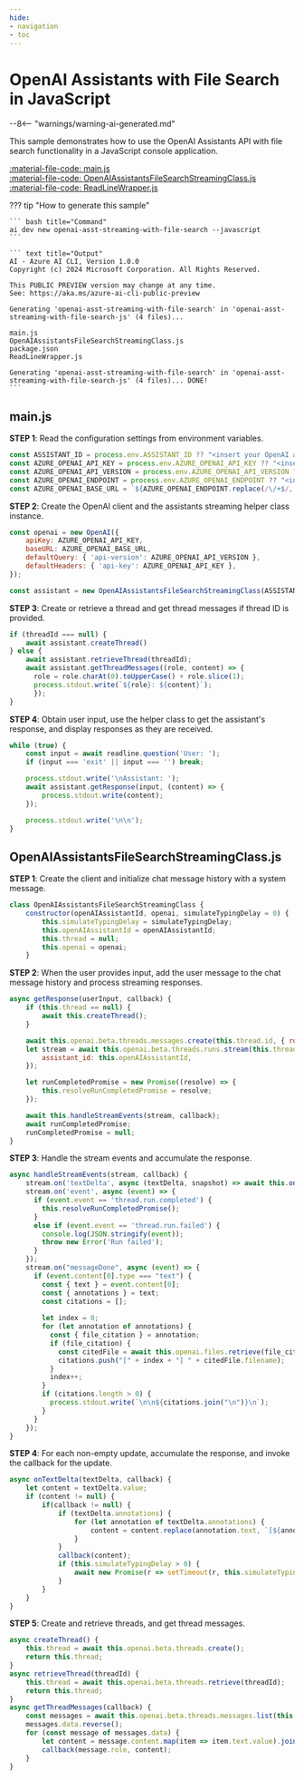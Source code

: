 ```yaml
---
hide:
- navigation
- toc
---
```

# OpenAI Assistants with File Search in JavaScript

--8<-- "warnings/warning-ai-generated.md"

This sample demonstrates how to use the OpenAI Assistants API with file search functionality in a JavaScript console application.

[:material-file-code: main.js](https://raw.githubusercontent.com/robch/book-of-ai/main/docs/samples/openai-asst-streaming-with-file-search-js/main.js)  
[:material-file-code: OpenAIAssistantsFileSearchStreamingClass.js](https://raw.githubusercontent.com/robch/book-of-ai/main/docs/samples/openai-asst-streaming-with-file-search-js/OpenAIAssistantsFileSearchStreamingClass.js)  
[:material-file-code: ReadLineWrapper.js](https://raw.githubusercontent.com/robch/book-of-ai/main/docs/samples/openai-asst-streaming-with-file-search-js/ReadLineWrapper.js)  

??? tip "How to generate this sample"

    ``` bash title="Command"
    ai dev new openai-asst-streaming-with-file-search --javascript
    ```

    ``` text title="Output"
    AI - Azure AI CLI, Version 1.0.0
    Copyright (c) 2024 Microsoft Corporation. All Rights Reserved.

    This PUBLIC PREVIEW version may change at any time.
    See: https://aka.ms/azure-ai-cli-public-preview

    Generating 'openai-asst-streaming-with-file-search' in 'openai-asst-streaming-with-file-search-js' (4 files)...

    main.js
    OpenAIAssistantsFileSearchStreamingClass.js
    package.json
    ReadLineWrapper.js

    Generating 'openai-asst-streaming-with-file-search' in 'openai-asst-streaming-with-file-search-js' (4 files)... DONE!
    ```


## main.js

**STEP 1**: Read the configuration settings from environment variables.

``` javascript title="main.js"
const ASSISTANT_ID = process.env.ASSISTANT_ID ?? "<insert your OpenAI assistant ID here>";
const AZURE_OPENAI_API_KEY = process.env.AZURE_OPENAI_API_KEY ?? "<insert your Azure OpenAI API key here>";
const AZURE_OPENAI_API_VERSION = process.env.AZURE_OPENAI_API_VERSION ?? "<insert your Azure OpenAI API version here>";
const AZURE_OPENAI_ENDPOINT = process.env.AZURE_OPENAI_ENDPOINT ?? "<insert your Azure OpenAI endpoint here>";
const AZURE_OPENAI_BASE_URL = `${AZURE_OPENAI_ENDPOINT.replace(/\/+$/, '')}/openai`;
```

**STEP 2**: Create the OpenAI client and the assistants streaming helper class instance.

``` javascript title="main.js"
const openai = new OpenAI({
    apiKey: AZURE_OPENAI_API_KEY,
    baseURL: AZURE_OPENAI_BASE_URL,
    defaultQuery: { 'api-version': AZURE_OPENAI_API_VERSION },
    defaultHeaders: { 'api-key': AZURE_OPENAI_API_KEY },
});

const assistant = new OpenAIAssistantsFileSearchStreamingClass(ASSISTANT_ID, openai);
```

**STEP 3**: Create or retrieve a thread and get thread messages if thread ID is provided.

``` javascript title="main.js"
if (threadId === null) {
    await assistant.createThread()
} else {
    await assistant.retrieveThread(threadId);
    await assistant.getThreadMessages((role, content) => {
      role = role.charAt(0).toUpperCase() + role.slice(1);
      process.stdout.write(`${role}: ${content}`);
      });
}
```

**STEP 4**: Obtain user input, use the helper class to get the assistant's response, and display responses as they are received.

``` javascript title="main.js"
while (true) {
    const input = await readline.question('User: ');
    if (input === 'exit' || input === '') break;

    process.stdout.write('\nAssistant: ');
    await assistant.getResponse(input, (content) => {
        process.stdout.write(content);
    });

    process.stdout.write('\n\n');
}
```

## OpenAIAssistantsFileSearchStreamingClass.js

**STEP 1**: Create the client and initialize chat message history with a system message.

``` javascript title="OpenAIAssistantsFileSearchStreamingClass.js"
class OpenAIAssistantsFileSearchStreamingClass {
    constructor(openAIAssistantId, openai, simulateTypingDelay = 0) {
        this.simulateTypingDelay = simulateTypingDelay;
        this.openAIAssistantId = openAIAssistantId;
        this.thread = null;
        this.openai = openai;
    }
```

**STEP 2**: When the user provides input, add the user message to the chat message history and process streaming responses.

``` javascript title="OpenAIAssistantsFileSearchStreamingClass.js"
async getResponse(userInput, callback) {
    if (this.thread == null) {
        await this.createThread();
    }

    await this.openai.beta.threads.messages.create(this.thread.id, { role: "user", content: userInput });
    let stream = await this.openai.beta.threads.runs.stream(this.thread.id, {
        assistant_id: this.openAIAssistantId,
    });

    let runCompletedPromise = new Promise((resolve) => {
        this.resolveRunCompletedPromise = resolve;
    });

    await this.handleStreamEvents(stream, callback);
    await runCompletedPromise;
    runCompletedPromise = null;
}
```

**STEP 3**: Handle the stream events and accumulate the response.

``` javascript title="OpenAIAssistantsFileSearchStreamingClass.js"
async handleStreamEvents(stream, callback) {
    stream.on('textDelta', async (textDelta, snapshot) => await this.onTextDelta(textDelta, callback));
    stream.on('event', async (event) => {
      if (event.event == 'thread.run.completed') {
        this.resolveRunCompletedPromise();
      }
      else if (event.event == 'thread.run.failed') {
        console.log(JSON.stringify(event));
        throw new Error('Run failed');
      }
    });
    stream.on("messageDone", async (event) => {
      if (event.content[0].type === "text") {
        const { text } = event.content[0];
        const { annotations } = text;
        const citations = [];
  
        let index = 0;
        for (let annotation of annotations) {
          const { file_citation } = annotation;
          if (file_citation) {
            const citedFile = await this.openai.files.retrieve(file_citation.file_id);
            citations.push("[" + index + "] " + citedFile.filename);
          }
          index++;
        }
        if (citations.length > 0) {
          process.stdout.write(`\n\n${citations.join("\n")}\n`);
        }
      }
    });
}
```

**STEP 4**: For each non-empty update, accumulate the response, and invoke the callback for the update.

``` javascript title="OpenAIAssistantsFileSearchStreamingClass.js"
async onTextDelta(textDelta, callback) {
    let content = textDelta.value;
    if (content != null) {
        if(callback != null) {
            if (textDelta.annotations) {
                for (let annotation of textDelta.annotations) {
                    content = content.replace(annotation.text, `[${annotation.index}]`);
                }
            }
            callback(content);
            if (this.simulateTypingDelay > 0) {
                await new Promise(r => setTimeout(r, this.simulateTypingDelay));
            }
        }
    }
}
```

**STEP 5**: Create and retrieve threads, and get thread messages.

``` javascript title="OpenAIAssistantsFileSearchStreamingClass.js"
async createThread() {
    this.thread = await this.openai.beta.threads.create();
    return this.thread;
}
async retrieveThread(threadId) {
    this.thread = await this.openai.beta.threads.retrieve(threadId);
    return this.thread;
}
async getThreadMessages(callback) {
    const messages = await this.openai.beta.threads.messages.list(this.thread.id);
    messages.data.reverse();
    for (const message of messages.data) {
        let content = message.content.map(item => item.text.value).join('') + '\n\n';
        callback(message.role, content);
    }
}
```
